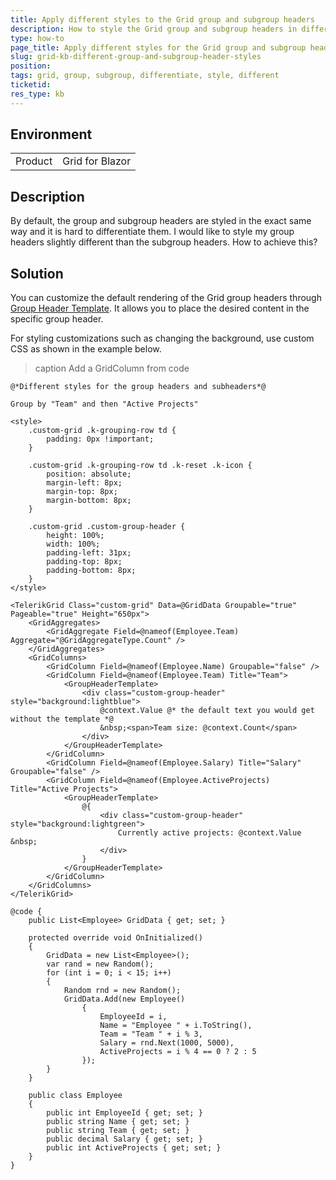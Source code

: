 ```yaml
---
title: Apply different styles to the Grid group and subgroup headers
description: How to style the Grid group and subgroup headers in different ways?
type: how-to
page_title: Apply different styles for the Grid group and subgroup headers
slug: grid-kb-different-group-and-subgroup-header-styles
position: 
tags: grid, group, subgroup, differentiate, style, different
ticketid:
res_type: kb
---
```


## Environment

<table>
    <tbody>
        <tr>
            <td>Product</td>
            <td>Grid for Blazor</td>
        </tr>
    </tbody>
</table>

## Description

By default, the group and subgroup headers are styled in the exact same way and it is hard to differentiate them. I would like to style my group headers slightly different than the subgroup headers. How to achieve this?

## Solution

You can customize the default rendering of the Grid group headers through [Group Header Template](slug:grid-templates-group-header). It allows you to place the desired content in the specific group header.

For styling customizations such as changing the background, use custom CSS as shown in the example below.

>caption Add a GridColumn from code

````RAZOR
@*Different styles for the group headers and subheaders*@

Group by "Team" and then "Active Projects"

<style>
    .custom-grid .k-grouping-row td {
        padding: 0px !important;
    }
    
    .custom-grid .k-grouping-row td .k-reset .k-icon {
        position: absolute;
        margin-left: 8px;
        margin-top: 8px;
        margin-bottom: 8px;
    }

    .custom-grid .custom-group-header {
        height: 100%;
        width: 100%;
        padding-left: 31px;
        padding-top: 8px;
        padding-bottom: 8px;
    }
</style>

<TelerikGrid Class="custom-grid" Data=@GridData Groupable="true" Pageable="true" Height="650px">
    <GridAggregates>
        <GridAggregate Field=@nameof(Employee.Team) Aggregate="@GridAggregateType.Count" />
    </GridAggregates>
    <GridColumns>
        <GridColumn Field=@nameof(Employee.Name) Groupable="false" />
        <GridColumn Field=@nameof(Employee.Team) Title="Team">
            <GroupHeaderTemplate>
                <div class="custom-group-header" style="background:lightblue">
                    @context.Value @* the default text you would get without the template *@
                    &nbsp;<span>Team size: @context.Count</span>
                </div>
            </GroupHeaderTemplate>
        </GridColumn>
        <GridColumn Field=@nameof(Employee.Salary) Title="Salary" Groupable="false" />
        <GridColumn Field=@nameof(Employee.ActiveProjects) Title="Active Projects">
            <GroupHeaderTemplate>
                @{
                    <div class="custom-group-header" style="background:lightgreen">
                        Currently active projects: @context.Value &nbsp;
                    </div>
                }
            </GroupHeaderTemplate>
        </GridColumn>
    </GridColumns>
</TelerikGrid>

@code {
    public List<Employee> GridData { get; set; }

    protected override void OnInitialized()
    {
        GridData = new List<Employee>();
        var rand = new Random();
        for (int i = 0; i < 15; i++)
        {
            Random rnd = new Random();
            GridData.Add(new Employee()
                {
                    EmployeeId = i,
                    Name = "Employee " + i.ToString(),
                    Team = "Team " + i % 3,
                    Salary = rnd.Next(1000, 5000),
                    ActiveProjects = i % 4 == 0 ? 2 : 5
                });
        }
    }

    public class Employee
    {
        public int EmployeeId { get; set; }
        public string Name { get; set; }
        public string Team { get; set; }
        public decimal Salary { get; set; }
        public int ActiveProjects { get; set; }
    }
}
````
